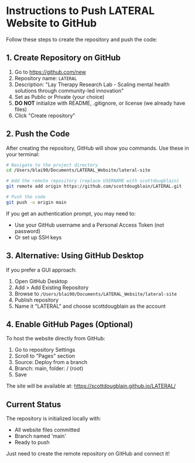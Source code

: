 # Instructions to Push LATERAL Website to GitHub

Follow these steps to create the repository and push the code:

## 1. Create Repository on GitHub

1. Go to https://github.com/new
2. Repository name: `LATERAL`
3. Description: "Lay Therapy Research Lab - Scaling mental health solutions through community-led innovation"
4. Set as Public or Private (your choice)
5. **DO NOT** initialize with README, .gitignore, or license (we already have files)
6. Click "Create repository"

## 2. Push the Code

After creating the repository, GitHub will show you commands. Use these in your terminal:

```bash
# Navigate to the project directory
cd /Users/blai90/Documents/LATERAL_Website/lateral-site

# Add the remote repository (replace USERNAME with scottdougblain)
git remote add origin https://github.com/scottdougblain/LATERAL.git

# Push the code
git push -u origin main
```

If you get an authentication prompt, you may need to:
- Use your GitHub username and a Personal Access Token (not password)
- Or set up SSH keys

## 3. Alternative: Using GitHub Desktop

If you prefer a GUI approach:
1. Open GitHub Desktop
2. Add > Add Existing Repository
3. Browse to `/Users/blai90/Documents/LATERAL_Website/lateral-site`
4. Publish repository
5. Name it "LATERAL" and choose scottdougblain as the account

## 4. Enable GitHub Pages (Optional)

To host the website directly from GitHub:
1. Go to repository Settings
2. Scroll to "Pages" section
3. Source: Deploy from a branch
4. Branch: main, folder: / (root)
5. Save

The site will be available at: https://scottdougblain.github.io/LATERAL/

## Current Status

The repository is initialized locally with:
- All website files committed
- Branch named 'main'
- Ready to push

Just need to create the remote repository on GitHub and connect it!